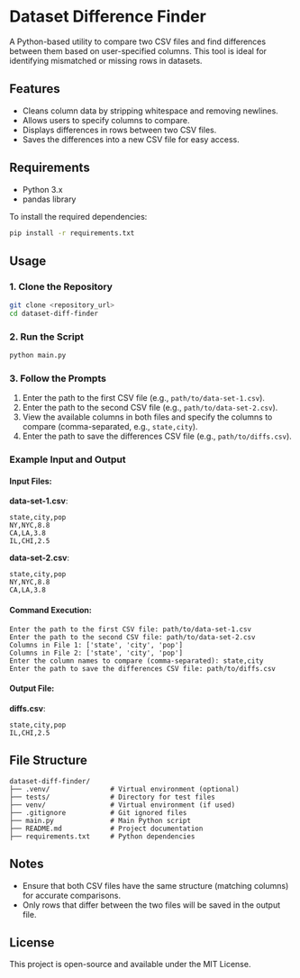 # Dataset Difference Finder

A Python-based utility to compare two CSV files and find differences between them based on user-specified columns. This tool is ideal for identifying mismatched or missing rows in datasets.

## Features

- Cleans column data by stripping whitespace and removing newlines.
- Allows users to specify columns to compare.
- Displays differences in rows between two CSV files.
- Saves the differences into a new CSV file for easy access.

## Requirements

- Python 3.x
- pandas library

To install the required dependencies:
```bash
pip install -r requirements.txt
```

## Usage

### 1. Clone the Repository
```bash
git clone <repository_url>
cd dataset-diff-finder
```

### 2. Run the Script
```bash
python main.py
```

### 3. Follow the Prompts

1. Enter the path to the first CSV file (e.g., `path/to/data-set-1.csv`).
2. Enter the path to the second CSV file (e.g., `path/to/data-set-2.csv`).
3. View the available columns in both files and specify the columns to compare (comma-separated, e.g., `state,city`).
4. Enter the path to save the differences CSV file (e.g., `path/to/diffs.csv`).

### Example Input and Output

#### Input Files:

**data-set-1.csv**:
```
state,city,pop
NY,NYC,8.8
CA,LA,3.8
IL,CHI,2.5
```

**data-set-2.csv**:
```
state,city,pop
NY,NYC,8.8
CA,LA,3.8
```

#### Command Execution:
```
Enter the path to the first CSV file: path/to/data-set-1.csv
Enter the path to the second CSV file: path/to/data-set-2.csv
Columns in File 1: ['state', 'city', 'pop']
Columns in File 2: ['state', 'city', 'pop']
Enter the column names to compare (comma-separated): state,city
Enter the path to save the differences CSV file: path/to/diffs.csv
```

#### Output File:

**diffs.csv**:
```
state,city,pop
IL,CHI,2.5
```

## File Structure

```
dataset-diff-finder/
├── .venv/               # Virtual environment (optional)
├── tests/               # Directory for test files
├── venv/                # Virtual environment (if used)
├── .gitignore           # Git ignored files
├── main.py              # Main Python script
├── README.md            # Project documentation
├── requirements.txt     # Python dependencies
```

## Notes

- Ensure that both CSV files have the same structure (matching columns) for accurate comparisons.
- Only rows that differ between the two files will be saved in the output file.

## License

This project is open-source and available under the MIT License.